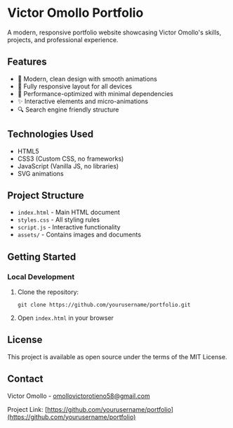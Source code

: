 # Victor Omollo Portfolio

A modern, responsive portfolio website showcasing Victor Omollo's skills, projects, and professional experience.

## Features

- 🎨 Modern, clean design with smooth animations
- 📱 Fully responsive layout for all devices
- 🚀 Performance-optimized with minimal dependencies
- ✨ Interactive elements and micro-animations
- 🔍 Search engine friendly structure

## Technologies Used

- HTML5
- CSS3 (Custom CSS, no frameworks)
- JavaScript (Vanilla JS, no libraries)
- SVG animations

## Project Structure

- `index.html` - Main HTML document
- `styles.css` - All styling rules
- `script.js` - Interactive functionality
- `assets/` - Contains images and documents

## Getting Started

### Local Development

1. Clone the repository:
   ```
   git clone https://github.com/yourusername/portfolio.git
   ```

2. Open `index.html` in your browser

## License

This project is available as open source under the terms of the MIT License.

## Contact

Victor Omollo - [omollovictorotieno58@gmail.com](mailto:omollovictorotieno58@gmail.com)

Project Link: [https://github.com/yourusername/portfolio](https://github.com/yourusername/portfolio) 
